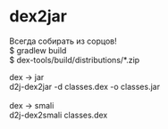 # dex2jar

Всегда собирать из сорцов!\
$ gradlew build\
$ dex-tools/build/distributions/\*.zip

dex -> jar\
d2j-dex2jar -d classes.dex -o classes.jar\
\
dex -> smali\
d2j-dex2smali classes.dex

